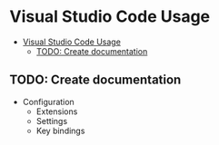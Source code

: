 # Visual Studio Code Usage

- [Visual Studio Code Usage](#visual-studio-code-usage)
  - [TODO: Create documentation](#todo-create-documentation)

## TODO: Create documentation

- Configuration
  - Extensions
  - Settings
  - Key bindings
